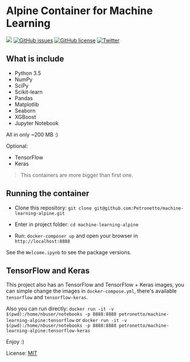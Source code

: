 # Alpine Container for Machine Learning

[![](https://images.microbadger.com/badges/image/petronetto/machine-learning-alpine.svg)](https://microbadger.com/images/petronetto/machine-learning-alpine "Get your own image badge on microbadger.com")
[![GitHub issues](https://img.shields.io/github/issues/Petronetto/machine-learning-alpine.svg)](https://github.com/Petronetto/machine-learning-alpine/issues)
[![GitHub license](https://img.shields.io/badge/license-MIT-blue.svg)](https://raw.githubusercontent.com/Petronetto/machine-learning-alpine/master/License.txt)
[![Twitter](https://img.shields.io/twitter/url/https/github.com/Petronetto/machine-learning-alpine.svg?style=social)](https://twitter.com/intent/tweet?text=Wow:&url=%5Bobject%20Object%5D)

## What is include
- Python 3.5
- NumPy
- SciPy
- Scikit-learn
- Pandas
- Matplotlib
- Seaborn
- XGBoost
- Jupyter Notebook

All in only ~200 MB :)


Optional:
- TensorFlow
- Keras
> This containers are more bigger than first one.

## Running the container
- Clone this repository: `git clone git@github.com:Petronetto/machine-learning-alpine.git`

- Enter in project folder: `cd machine-learning-alpine`

- Run: `docker-composer up` and open your browser in `http://localhost:8888`

See the `Welcome.ipynb` to see the package versions.

## TensorFlow and Keras
This project also has an TensorFlow and TensorFlow + Keras images, you can simple change the images in `docker-compose.yml`, there's available `tensorflow` and `tensorflow-keras`.

Also you can run directly:
`docker run -it -v $(pwd):/home/nbuser/notebooks -p 8888:8888 petronetto/machine-learning-alpine:tensorflow`
or
`docker run -it -v $(pwd):/home/nbuser/notebooks -p 8888:8888 petronetto/machine-learning-alpine:tensorflow-keras`

Enjoy :)

License: [MIT](License.txt)
